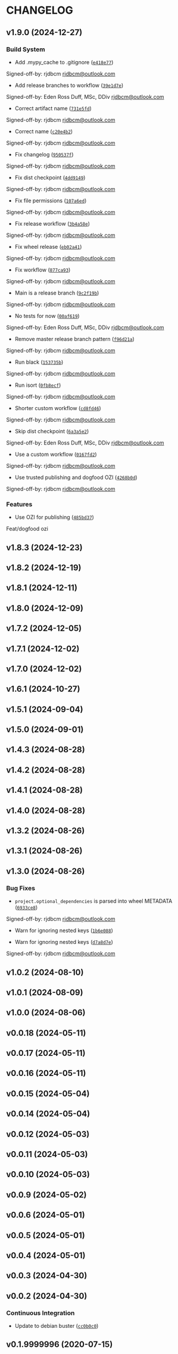 # CHANGELOG


## v1.9.0 (2024-12-27)

### Build System

- Add .mypy_cache to .gitignore
  ([`e418e77`](https://github.com/OZI-Project/OZI.build/commit/e418e77dc8937d68624e725f889c2ed0b732b4bb))

Signed-off-by: rjdbcm <rjdbcm@outlook.com>

- Add release branches to workflow
  ([`39e1d7e`](https://github.com/OZI-Project/OZI.build/commit/39e1d7e810401d856db8f7d6376a01854bbc2826))

Signed-off-by: Eden Ross Duff, MSc, DDiv <rjdbcm@outlook.com>

- Correct artifact name
  ([`731e5fd`](https://github.com/OZI-Project/OZI.build/commit/731e5fd345a231c1b82df5bcb4430fc418cc0fe7))

Signed-off-by: rjdbcm <rjdbcm@outlook.com>

- Correct name
  ([`c20e4b2`](https://github.com/OZI-Project/OZI.build/commit/c20e4b215100fc362665c69428b7a0f744b65da4))

Signed-off-by: rjdbcm <rjdbcm@outlook.com>

- Fix changelog
  ([`950537f`](https://github.com/OZI-Project/OZI.build/commit/950537f1cebfb52f3fafd5b21b9cb274fb604f56))

Signed-off-by: rjdbcm <rjdbcm@outlook.com>

- Fix dist checkpoint
  ([`4dd9149`](https://github.com/OZI-Project/OZI.build/commit/4dd91499c3f354e25c99f9ccaa5e38da1936f945))

Signed-off-by: rjdbcm <rjdbcm@outlook.com>

- Fix file permissions
  ([`107a6ed`](https://github.com/OZI-Project/OZI.build/commit/107a6ed2e92f4630e450c9ffcedbb95698baa409))

Signed-off-by: rjdbcm <rjdbcm@outlook.com>

- Fix release workflow
  ([`3b4a58e`](https://github.com/OZI-Project/OZI.build/commit/3b4a58e2ecf7d8fb8685c92d514d44c47acb07c9))

Signed-off-by: rjdbcm <rjdbcm@outlook.com>

- Fix wheel release
  ([`eb02a41`](https://github.com/OZI-Project/OZI.build/commit/eb02a41c4c914b6007df54323c0dec2e783ed865))

Signed-off-by: rjdbcm <rjdbcm@outlook.com>

- Fix workflow
  ([`877ca93`](https://github.com/OZI-Project/OZI.build/commit/877ca937ce8481634d35940b9936690ad52d89df))

Signed-off-by: rjdbcm <rjdbcm@outlook.com>

- Main is a release branch
  ([`9c2f19b`](https://github.com/OZI-Project/OZI.build/commit/9c2f19b9ad85cc63bcbdb01ee1ef3c71838e6908))

Signed-off-by: rjdbcm <rjdbcm@outlook.com>

- No tests for now
  ([`00af619`](https://github.com/OZI-Project/OZI.build/commit/00af619cfd2d33026531e2dd0085560356e6bd5b))

Signed-off-by: Eden Ross Duff, MSc, DDiv <rjdbcm@outlook.com>

- Remove master release branch pattern
  ([`f96d21a`](https://github.com/OZI-Project/OZI.build/commit/f96d21af1b5fecfc121490f5c2b7d06374e6a932))

Signed-off-by: rjdbcm <rjdbcm@outlook.com>

- Run black
  ([`153735b`](https://github.com/OZI-Project/OZI.build/commit/153735b18c4f6a3a9419a7555009980c35bb0bdc))

Signed-off-by: rjdbcm <rjdbcm@outlook.com>

- Run isort
  ([`0fb8ecf`](https://github.com/OZI-Project/OZI.build/commit/0fb8ecf36e1025822d661deb60c816888ec36f1f))

Signed-off-by: rjdbcm <rjdbcm@outlook.com>

- Shorter custom workflow
  ([`cd8fd46`](https://github.com/OZI-Project/OZI.build/commit/cd8fd46c9fc5d7eec73ab127fd7bd1cd3586afe7))

Signed-off-by: rjdbcm <rjdbcm@outlook.com>

- Skip dist checkpoint
  ([`6a3a5e2`](https://github.com/OZI-Project/OZI.build/commit/6a3a5e2736587dabfd7fbe581881a7253a4c3d23))

Signed-off-by: Eden Ross Duff, MSc, DDiv <rjdbcm@outlook.com>

- Use a custom workflow
  ([`0167fd2`](https://github.com/OZI-Project/OZI.build/commit/0167fd20891af2b51b5966aa017e39a2e38c050e))

Signed-off-by: rjdbcm <rjdbcm@outlook.com>

- Use trusted publishing and dogfood OZI
  ([`4268b0d`](https://github.com/OZI-Project/OZI.build/commit/4268b0db89ebbc1c2609c66a7ab93f8f0f069a10))

Signed-off-by: rjdbcm <rjdbcm@outlook.com>

### Features

- Use OZI for publishing
  ([`485bd37`](https://github.com/OZI-Project/OZI.build/commit/485bd37accff05383ca5ce509f5331129eb5baa7))

Feat/dogfood ozi


## v1.8.3 (2024-12-23)


## v1.8.2 (2024-12-19)


## v1.8.1 (2024-12-11)


## v1.8.0 (2024-12-09)


## v1.7.2 (2024-12-05)


## v1.7.1 (2024-12-02)


## v1.7.0 (2024-12-02)


## v1.6.1 (2024-10-27)


## v1.5.1 (2024-09-04)


## v1.5.0 (2024-09-01)


## v1.4.3 (2024-08-28)


## v1.4.2 (2024-08-28)


## v1.4.1 (2024-08-28)


## v1.4.0 (2024-08-28)


## v1.3.2 (2024-08-26)


## v1.3.1 (2024-08-26)


## v1.3.0 (2024-08-26)

### Bug Fixes

- ``project.optional_dependencies`` is parsed into wheel METADATA
  ([`6933ce8`](https://github.com/OZI-Project/OZI.build/commit/6933ce8397bffd293ad07ae9b4c95ce01da765a1))

Signed-off-by: rjdbcm <rjdbcm@outlook.com>

- Warn for ignoring nested keys
  ([`1b6e088`](https://github.com/OZI-Project/OZI.build/commit/1b6e088a1fcd23191cd3f4ca23ac826426d4b65a))

- Warn for ignoring nested keys
  ([`d7a8d7e`](https://github.com/OZI-Project/OZI.build/commit/d7a8d7e2740a6dd60ba5fcf401d36dc740312d93))

Signed-off-by: rjdbcm <rjdbcm@outlook.com>


## v1.0.2 (2024-08-10)


## v1.0.1 (2024-08-09)


## v1.0.0 (2024-08-06)


## v0.0.18 (2024-05-11)


## v0.0.17 (2024-05-11)


## v0.0.16 (2024-05-11)


## v0.0.15 (2024-05-04)


## v0.0.14 (2024-05-04)


## v0.0.12 (2024-05-03)


## v0.0.11 (2024-05-03)


## v0.0.10 (2024-05-03)


## v0.0.9 (2024-05-02)


## v0.0.6 (2024-05-01)


## v0.0.5 (2024-05-01)


## v0.0.4 (2024-05-01)


## v0.0.3 (2024-04-30)


## v0.0.2 (2024-04-30)

### Continuous Integration

- Update to debian buster
  ([`cc0b0c0`](https://github.com/OZI-Project/OZI.build/commit/cc0b0c01163730aecd6fc938120789a343269460))


## v0.1.9999996 (2020-07-15)
